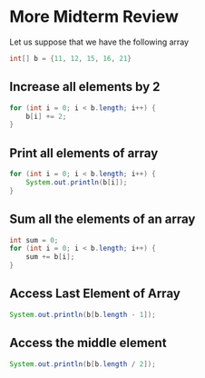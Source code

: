 # More Midterm Review

Let us suppose that we have the following array

```java
int[] b = {11, 12, 15, 16, 21}
```

## Increase all elements by 2

```java
for (int i = 0; i < b.length; i++) {
    b[i] += 2;
}
```

## Print all elements of array

```java
for (int i = 0; i < b.length; i++) {
    System.out.println(b[i]);
}
```

## Sum all the elements of an array

```java
int sum = 0;
for (int i = 0; i < b.length; i++) {
    sum += b[i];
}
```

## Access Last Element of Array

```java
System.out.println(b[b.length - 1]);
```

## Access the middle element

```java
System.out.println(b[b.length / 2]);
```

